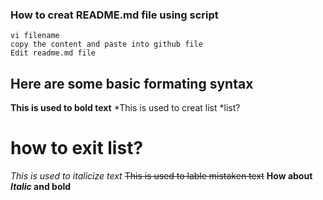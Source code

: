 ### How to creat README.md file using script 
```
vi filename
copy the content and paste into github file
Edit readme.md file

````
## Here are some basic formating syntax


**This is used to bold text**
*This is used to creat list
*list?
# how to exit list?
*This is used to italicize text* 
~~This is used to lable mistaken text~~
**How about *Italic* and bold**
